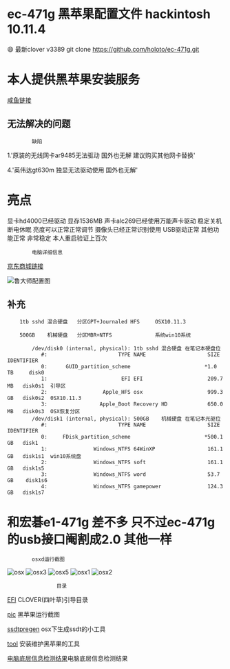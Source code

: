 # ec-471g 黑苹果配置文件 hackintosh 10.11.4
 :smile: 
 最新clover v3389
        git clone https://github.com/holoto/ec-471g.git

# 本人提供黑苹果安装服务


[咸鱼链接](https://2.taobao.com/item.htm?spm=2007.1000622.0.0.iCkUXt&id=528507949582)


## 无法解决的问题

            缺陷
            
            
            
1.'原装的无线网卡ar9485无法驱动 国外也无解 建议购买其他网卡替换'

4.'英伟达gt630m 独显无法驱动使用 国外也无解'


# 亮点
  显卡hd4000已经驱动 显存1536MB
  声卡alc269已经使用万能声卡驱动
  稳定关机断电休眠
  亮度可以正常正常调节 
  摄像头已经正常识别使用
  USB驱动正常
   其他功能正常
    非常稳定
        本人重启验证上百次




            电脑详细信息 


[京东商城链接](http://item.jd.com/849503.html)




![鲁大师配置图](https://raw.githubusercontent.com/holoto/ec-471g/master/pic/截屏图片.jpg "鲁大师配置图")





## 补充 
        1tb sshd 混合硬盘   分区GPT+Journaled HFS     OSX10.11.3 
       
        500GB    机械硬盘   分区MBR+NTFS              系统win10系统
            
            /dev/disk0 (internal, physical): 1tb sshd 混合硬盘 在笔记本硬盘位
               #:                       TYPE NAME                    SIZE       IDENTIFIER
               0:      GUID_partition_scheme                        *1.0 TB     disk0    
               1:                        EFI EFI                     209.7 MB   disk0s1  引导区
               2:                  Apple_HFS osx                     999.3 GB   disk0s2  0SX10.11.3
               3:                 Apple_Boot Recovery HD             650.0 MB   disk0s3  OSX恢复分区
            /dev/disk1 (internal, physical): 500GB    机械硬盘 在笔记本光驱位
               #:                       TYPE NAME                    SIZE       IDENTIFIER
               0:     FDisk_partition_scheme                        *500.1 GB   disk1   
               1:               Windows_NTFS 64WinXP                 161.1 GB   disk1s1  win10系统盘
               2:               Windows_NTFS soft                    161.1 GB   disk1s5  
               3:               Windows_NTFS word                    53.7 GB    disk1s6
               4:               Windows_NTFS gamepower               124.3 GB   disk1s7



# 和宏碁e1-471g 差不多 只不过ec-471g的usb接口阉割成2.0 其他一样




            osxd运行截图
![osx](https://raw.githubusercontent.com/holoto/ec-471g/master/pic/mac1.png "osx运行截图")
![osx3](https://raw.githubusercontent.com/holoto/ec-471g/master/pic/mac4.png "osx运行截图")
![osx5](https://raw.githubusercontent.com/holoto/ec-471g/master/pic/mac5.png "osx运行截图")
![osx1](https://raw.githubusercontent.com/holoto/ec-471g/master/pic/mac2.png "osx运行截图")
![osx2](https://raw.githubusercontent.com/holoto/ec-471g/master/pic/mac3.png "osx运行截图")



                    目录


[EFI](https://github.com/holoto/ec-471g/tree/master/EFI) CLOVER(四叶草)引导目录


[pic](https://github.com/holoto/ec-471g/tree/master/pic) 黑苹果运行截图


[ssdtpregen](https://github.com/holoto/ec-471g/tree/master/ssdtprgen) osx下生成ssdt的小工具


[tool](https://github.com/holoto/ec-471g/tree/master/tool) 安装维护黑苹果的工具


[电脑底层信息检测结果](https://github.com/holoto/ec-471g/tree/master/Darwindumperreports)电脑底层信息检测结果


